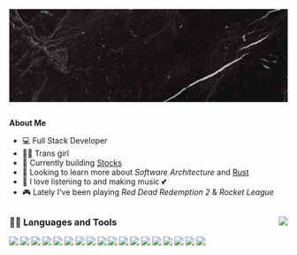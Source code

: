 <img align="center" src="./header.gif">

##

**About Me**

- 💻 Full Stack Developer
- 🏳️‍⚧️ Trans girl
- 🔧 Currently building [Stocks](https://github.com/hoxas/stocks)
- 🌱 Looking to learn more about *Software Architecture* and [Rust](https://www.rust-lang.org/)
- 🎼 I love listening to and making music 💕
- 🎮 Lately I've been playing *Red Dead Redemption 2* & *Rocket League*


##

<img align="right" src="https://github-readme-stats.vercel.app/api?username=hoxas&show_icons=true&theme=midnight-purple">
<h3> 👨‍💻 Languages and Tools </h3>
<p>
<img src="https://cdn.jsdelivr.net/gh/devicons/devicon/icons/python/python-original-wordmark.svg" width="50">
<img src="https://cdn.jsdelivr.net/gh/devicons/devicon/icons/django/django-plain-wordmark.svg" width="50">
<img src="https://img.icons8.com/nolan/256/flask.png" width="50">
<img src="https://cdn.jsdelivr.net/gh/devicons/devicon/icons/jupyter/jupyter-original-wordmark.svg" width="50">
<img src="https://cdn.jsdelivr.net/gh/devicons/devicon/icons/javascript/javascript-original.svg" width="50">
<img src="https://cdn.jsdelivr.net/gh/devicons/devicon/icons/typescript/typescript-plain.svg" width="50">
<img src="https://cdn.jsdelivr.net/gh/devicons/devicon/icons/react/react-original-wordmark.svg" width="50">
<img src="https://cdn.jsdelivr.net/gh/devicons/devicon/icons/redis/redis-plain-wordmark.svg" width="50">
<img src="https://cdn.jsdelivr.net/gh/devicons/devicon/icons/postgresql/postgresql-plain-wordmark.svg" width="50">
<img src="https://cdn.jsdelivr.net/gh/devicons/devicon/icons/sqlite/sqlite-original-wordmark.svg" width="50">
<img src="https://cdn.jsdelivr.net/gh/devicons/devicon/icons/mongodb/mongodb-plain-wordmark.svg" width="50">
<img src="https://www.vectorlogo.zone/logos/rabbitmq/rabbitmq-icon.svg" width="50">
<img src="https://cdn.jsdelivr.net/gh/devicons/devicon/icons/docker/docker-plain-wordmark.svg" width="50">
<img src="https://cdn.jsdelivr.net/gh/devicons/devicon/icons/nginx/nginx-original.svg" width="50">
<img src="https://cdn.jsdelivr.net/gh/devicons/devicon/icons/linux/linux-original.svg" width="50">
<img src="https://cdn.jsdelivr.net/gh/devicons/devicon/icons/bootstrap/bootstrap-original.svg" width="50">
<img src="https://cdn.jsdelivr.net/gh/devicons/devicon/icons/tailwindcss/tailwindcss-original.svg" width="50">
<img src="https://cdn.jsdelivr.net/gh/devicons/devicon/icons/sass/sass-original.svg" width="50">
</p>




<!--
##
![Now Playing](https://lastfm-profile-readme.vercel.app/api/kathAlice?isRounded=True)
<details>
  <summary><b>My Month in Music</b></summary>
  <img src="https://lastfm-charter.vercel.app/api/month/10x10">
</details>
Node:
<img src="https://cdn.jsdelivr.net/gh/devicons/devicon/icons/redis/redis-plain-wordmark.svg" width="50">
<img src="https://media3.giphy.com/media/kdFc8fubgS31b8DsVu/giphy.webp" width="50">

-->
